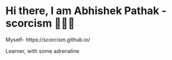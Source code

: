 
<h1>Hi there, I am Abhishek Pathak - scorcism 🙋🏽‍♂️</h1> 
Myself- https://scorcism.github.io/


Learner, with some adrenaline
 
